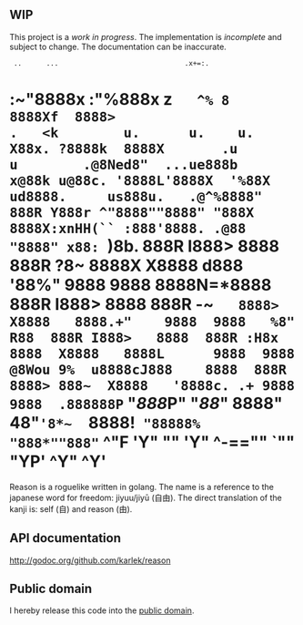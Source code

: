 WIP
---
This project is a *work in progress*. The implementation is *incomplete* and
subject to change. The documentation can be inaccurate.

     ..      ...                               .x+=:.
  :~"8888x :"%888x                            z`    ^%
 8    8888Xf  8888>                              .   <k        u.      u.    u.
X88x. ?8888k  8888X       .u          u        .@8Ned8"  ...ue888b   x@88k u@88c.
'8888L'8888X  '%88X    ud8888.     us888u.   .@^%8888"   888R Y888r ^"8888""8888"
 "888X 8888X:xnHH(`` :888'8888. .@88 "8888" x88:  `)8b.  888R I888>   8888  888R
   ?8~ 8888X X8888   d888 '88%" 9888  9888  8888N=*8888  888R I888>   8888  888R
 -~`   8888> X8888   8888.+"    9888  9888   %8"    R88  888R I888>   8888  888R
 :H8x  8888  X8888   8888L      9888  9888    @8Wou 9%  u8888cJ888    8888  888R
 8888> 888~  X8888   '8888c. .+ 9888  9888  .888888P`    "*888*P"    "*88*" 8888"
 48"` '8*~   `8888!`  "88888%   "888*""888" `   ^"F        'Y"         ""   'Y"
  ^-==""      `""       "YP'     ^Y"   ^Y'
================================================================================
Reason is a roguelike written in golang. The name is a reference to the japanese word for freedom: jiyuu/jiyū (自由). The direct translation of the kanji is: self (自) and reason (由).

API documentation
-----------------
http://godoc.org/github.com/karlek/reason

Public domain
-------------
I hereby release this code into the [public domain](https://creativecommons.org/publicdomain/zero/1.0/).
